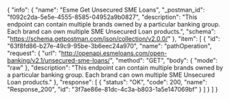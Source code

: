 {
  "info": {
    "name": "Esme Get Unsecured SME Loans",
    "_postman_id": "f092c2da-5e5e-4555-8585-04952a9b0827",
    "description": "This endpoint can contain multiple brands owned by a particular banking group. Each brand can own multiple SME Unsecured Loan products.",
    "schema": "https://schema.getpostman.com/json/collection/v2.0.0/"
  },
  "item": [
    {
      "id": "63f8fd86-b27e-49c9-95be-3b6eec24a970",
      "name": "pathOperation",
      "request": {
        "url": "http://openapi.esmeloans.com/open-banking/v2.1/unsecured-sme-loans/",
        "method": "GET",
        "body": {
          "mode": "raw"
        },
        "description": "This endpoint can contain multiple brands owned by a particular banking group. Each brand can own multiple SME Unsecured Loan products."
      },
      "response": [
        {
          "status": "OK",
          "code": 200,
          "name": "Response_200",
          "id": "3f7ae86e-81dc-4c3a-b803-1a5e147069bf"
        }
      ]
    }
  ]
}